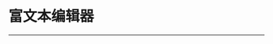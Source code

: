 # 富文本编辑器
---
<Common-Democode title="富文本编辑器" >
  <Docs-NsForm-editor></Docs-NsForm-editor>
  <highlight-code slot="codeText" lang="vue">
    <template>
      <div>
        <ns-form v-model="formModel" :label-width="120" :form-list="formList"></ns-form>
      </div>
    </template>
    <script>
    import restaurants from './demo1Data'
    export default {
      data() {
        return {
          formModel: {},
          formList: [
            {
              label: '文章',
              prop: 'key1',
              type: 'editor'
            },
            {
              label: '自定义工具栏',
              prop: 'key1',
              type: 'editor',
              init: {
                toolbar: ['forecolor backcolor | bold  italic  underline  strikethrough | alignleft aligncenter alignright | outdent indent |  fontselect | formatselect | fontsizeselect']
              }
            }
          ]
        }
      }
    }
    </script>
  </highlight-code>
</Common-Democode>

